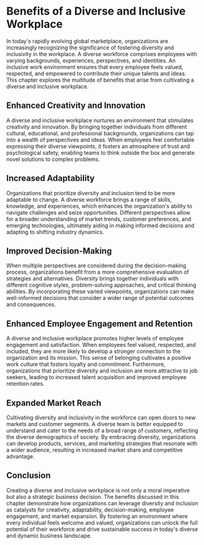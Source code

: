 Benefits of a Diverse and Inclusive Workplace
======================================================

In today's rapidly evolving global marketplace, organizations are increasingly recognizing the significance of fostering diversity and inclusivity in the workplace. A diverse workforce comprises employees with varying backgrounds, experiences, perspectives, and identities. An inclusive work environment ensures that every employee feels valued, respected, and empowered to contribute their unique talents and ideas. This chapter explores the multitude of benefits that arise from cultivating a diverse and inclusive workplace.

Enhanced Creativity and Innovation
----------------------------------

A diverse and inclusive workplace nurtures an environment that stimulates creativity and innovation. By bringing together individuals from different cultural, educational, and professional backgrounds, organizations can tap into a wealth of perspectives and ideas. When employees feel comfortable expressing their diverse viewpoints, it fosters an atmosphere of trust and psychological safety, enabling teams to think outside the box and generate novel solutions to complex problems.

Increased Adaptability
----------------------

Organizations that prioritize diversity and inclusion tend to be more adaptable to change. A diverse workforce brings a range of skills, knowledge, and experiences, which enhances the organization's ability to navigate challenges and seize opportunities. Different perspectives allow for a broader understanding of market trends, customer preferences, and emerging technologies, ultimately aiding in making informed decisions and adapting to shifting industry dynamics.

Improved Decision-Making
------------------------

When multiple perspectives are considered during the decision-making process, organizations benefit from a more comprehensive evaluation of strategies and alternatives. Diversity brings together individuals with different cognitive styles, problem-solving approaches, and critical thinking abilities. By incorporating these varied viewpoints, organizations can make well-informed decisions that consider a wider range of potential outcomes and consequences.

Enhanced Employee Engagement and Retention
------------------------------------------

A diverse and inclusive workplace promotes higher levels of employee engagement and satisfaction. When employees feel valued, respected, and included, they are more likely to develop a stronger connection to the organization and its mission. This sense of belonging cultivates a positive work culture that fosters loyalty and commitment. Furthermore, organizations that prioritize diversity and inclusion are more attractive to job seekers, leading to increased talent acquisition and improved employee retention rates.

Expanded Market Reach
---------------------

Cultivating diversity and inclusivity in the workforce can open doors to new markets and customer segments. A diverse team is better equipped to understand and cater to the needs of a broad range of customers, reflecting the diverse demographics of society. By embracing diversity, organizations can develop products, services, and marketing strategies that resonate with a wider audience, resulting in increased market share and competitive advantage.

Conclusion
----------

Creating a diverse and inclusive workplace is not only a moral imperative but also a strategic business decision. The benefits discussed in this chapter demonstrate how organizations can leverage diversity and inclusion as catalysts for creativity, adaptability, decision-making, employee engagement, and market expansion. By fostering an environment where every individual feels welcome and valued, organizations can unlock the full potential of their workforce and drive sustainable success in today's diverse and dynamic business landscape.
